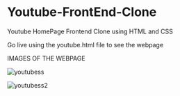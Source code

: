 # Youtube-FrontEnd-Clone
Youtube HomePage Frontend Clone using HTML and CSS


Go live using the youtube.html file to see the webpage







IMAGES OF THE WEBPAGE



![youtubess](https://user-images.githubusercontent.com/97097440/226546919-1f581f9f-1d66-4830-8233-eadfa80f8ff9.png)





![youtubess2](https://user-images.githubusercontent.com/97097440/226547003-7e4b9b82-f474-489b-89fe-0e9a5411badf.png)
